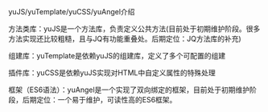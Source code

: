 yuJS/yuTemplate/yuCSS/yuAngel介绍



方法类库：yuJS是一个方法库，负责定义公共方法(目前处于初期维护阶段。很多方法实现还比较粗糙，且与JQ有功能重叠处。后期定位：JQ方法库的补充)

组建库：yuTemplate是依赖yuJS的组建库，定义了多个可配置的组建

插件库：yuCSS是依赖yuJS实现对HTML中自定义属性的特殊处理

框架（ES6语法）：yuAngel是一个实现了双向绑定的框架，目前处于初期维护阶段，后期定位：一个易于维护，可读性高的ES6框架。


